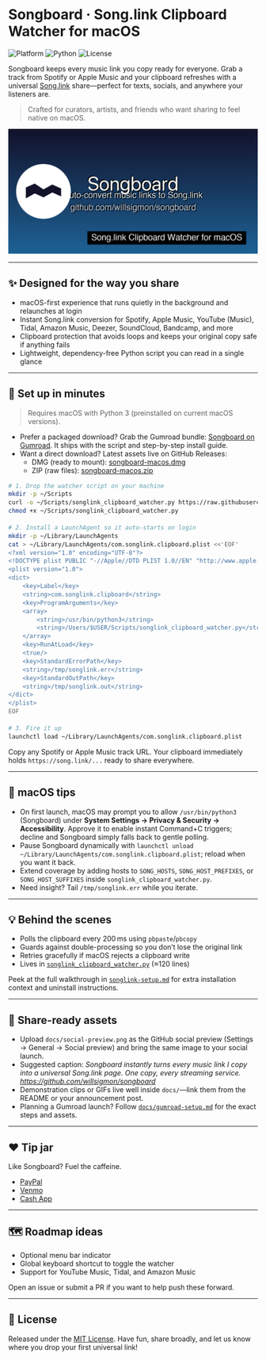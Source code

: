 # Songboard · Song.link Clipboard Watcher for macOS

![Platform](https://img.shields.io/badge/platform-macOS-black?style=flat-square) ![Python](https://img.shields.io/badge/python-3%2B-blue?style=flat-square) ![License](https://img.shields.io/badge/license-MIT-green?style=flat-square)

Songboard keeps every music link you copy ready for everyone. Grab a track from Spotify or Apple Music and your clipboard refreshes with a universal [Song.link](https://song.link) share—perfect for texts, socials, and anywhere your listeners are.

> Crafted for curators, artists, and friends who want sharing to feel native on macOS.

![Songboard social preview](docs/social-preview.png)

---

## ✨ Designed for the way you share
- macOS-first experience that runs quietly in the background and relaunches at login
- Instant Song.link conversion for Spotify, Apple Music, YouTube (Music), Tidal, Amazon Music, Deezer, SoundCloud, Bandcamp, and more
- Clipboard protection that avoids loops and keeps your original copy safe if anything fails
- Lightweight, dependency-free Python script you can read in a single glance

---

## 🚀 Set up in minutes

> Requires macOS with Python 3 (preinstalled on current macOS versions).

- Prefer a packaged download? Grab the Gumroad bundle: [Songboard on Gumroad](https://willsigmon.gumroad.com/l/songboard). It ships with the script and step-by-step install guide.
- Want a direct download? Latest assets live on GitHub Releases:
  - DMG (ready to mount): [songboard-macos.dmg](https://github.com/willsigmon/songboard/releases/download/bundle/songboard-macos.dmg)
  - ZIP (raw files): [songboard-macos.zip](https://github.com/willsigmon/songboard/releases/download/bundle/songboard-macos.zip)

```bash
# 1. Drop the watcher script on your machine
mkdir -p ~/Scripts
curl -o ~/Scripts/songlink_clipboard_watcher.py https://raw.githubusercontent.com/willsigmon/songboard/main/songlink_clipboard_watcher.py
chmod +x ~/Scripts/songlink_clipboard_watcher.py

# 2. Install a LaunchAgent so it auto-starts on login
mkdir -p ~/Library/LaunchAgents
cat > ~/Library/LaunchAgents/com.songlink.clipboard.plist <<'EOF'
<?xml version="1.0" encoding="UTF-8"?>
<!DOCTYPE plist PUBLIC "-//Apple//DTD PLIST 1.0//EN" "http://www.apple.com/DTDs/PropertyList-1.0.dtd">
<plist version="1.0">
<dict>
    <key>Label</key>
    <string>com.songlink.clipboard</string>
    <key>ProgramArguments</key>
    <array>
        <string>/usr/bin/python3</string>
        <string>/Users/$USER/Scripts/songlink_clipboard_watcher.py</string>
    </array>
    <key>RunAtLoad</key>
    <true/>
    <key>StandardErrorPath</key>
    <string>/tmp/songlink.err</string>
    <key>StandardOutPath</key>
    <string>/tmp/songlink.out</string>
</dict>
</plist>
EOF

# 3. Fire it up
launchctl load ~/Library/LaunchAgents/com.songlink.clipboard.plist
```

Copy any Spotify or Apple Music track URL. Your clipboard immediately holds `https://song.link/...` ready to share everywhere.

---

## 🧠 macOS tips
- On first launch, macOS may prompt you to allow `/usr/bin/python3` (Songboard) under **System Settings → Privacy & Security → Accessibility**. Approve it to enable instant Command+C triggers; decline and Songboard simply falls back to gentle polling.
- Pause Songboard dynamically with `launchctl unload ~/Library/LaunchAgents/com.songlink.clipboard.plist`; reload when you want it back.
- Extend coverage by adding hosts to `SONG_HOSTS`, `SONG_HOST_PREFIXES`, or `SONG_HOST_SUFFIXES` inside `songlink_clipboard_watcher.py`.
- Need insight? Tail `/tmp/songlink.err` while you iterate.

---

## 💡 Behind the scenes
- Polls the clipboard every 200 ms using `pbpaste`/`pbcopy`
- Guards against double-processing so you don’t lose the original link
- Retries gracefully if macOS rejects a clipboard write
- Lives in [`songlink_clipboard_watcher.py`](songlink_clipboard_watcher.py) (≈120 lines)

Peek at the full walkthrough in [`songlink-setup.md`](songlink-setup.md) for extra installation context and uninstall instructions.

---

## 📸 Share-ready assets
- Upload `docs/social-preview.png` as the GitHub social preview (Settings → General → Social preview) and bring the same image to your social launch.
- Suggested caption: *Songboard instantly turns every music link I copy into a universal Song.link page. One copy, every streaming service. https://github.com/willsigmon/songboard*
- Demonstration clips or GIFs live well inside `docs/`—link them from the README or your announcement post.
- Planning a Gumroad launch? Follow [`docs/gumroad-setup.md`](docs/gumroad-setup.md) for the exact steps and assets.

---

## ❤️ Tip jar
Like Songboard? Fuel the caffeine.

- [PayPal](https://www.paypal.com/paypalme/wsig)
- [Venmo](https://account.venmo.com/u/willsigmon)
- [Cash App](https://cash.app/$WSig)

---

## 🗺️ Roadmap ideas
- Optional menu bar indicator
- Global keyboard shortcut to toggle the watcher
- Support for YouTube Music, Tidal, and Amazon Music

Open an issue or submit a PR if you want to help push these forward.

---

## 📝 License

Released under the [MIT License](LICENSE). Have fun, share broadly, and let us know where you drop your first universal link!
